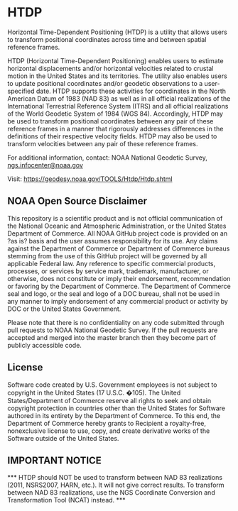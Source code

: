 # HTDP
Horizontal Time-Dependent Positioning (HTDP) is a utility that allows users to transform positional coordinates across time and between spatial reference frames.

HTDP (Horizontal Time-Dependent Positioning) enables users to estimate horizontal displacements and/or horizontal velocities related to crustal motion in the United States and its territories.  The utility also enables users to update positional coordinates and/or geodetic observations to a user-specified date.  HTDP supports these activities for coordinates in the North American Datum of 1983 (NAD 83) as well as in all official realizations of the International Terrestrial Reference System (ITRS) and all official realizations of the World Geodetic System of 1984 (WGS 84).  Accordingly, HTDP may be used to transform positional coordinates between any pair of these reference frames in a manner that rigorously addresses differences in the definitions of their respective velocity fields.  HTDP may also be used to transform velocities between any pair of these reference frames.

For additional information, contact:
NOAA National Geodetic Survey,
ngs.infocenter@noaa.gov

Visit:
https://geodesy.noaa.gov/TOOLS/Htdp/Htdp.shtml

## NOAA Open Source Disclaimer

This repository is a scientific product and is not official communication of the National Oceanic and Atmospheric Administration, or the United States Department of Commerce. All NOAA GitHub project code is provided on an ?as is? basis and the user assumes responsibility for its use. Any claims against the Department of Commerce or Department of Commerce bureaus stemming from the use of this GitHub project will be governed by all applicable Federal law. Any reference to specific commercial products, processes, or services by service mark, trademark, manufacturer, or otherwise, does not constitute or imply their endorsement, recommendation or favoring by the Department of Commerce. The Department of Commerce seal and logo, or the seal and logo of a DOC bureau, shall not be used in any manner to imply endorsement of any commercial product or activity by DOC or the United States Government.

Please note that there is no confidentiality on any code submitted through pull requests to NOAA National Geodetic Survey. If the pull requests are accepted and merged into the master branch then they become part of publicly accessible code. 

## License

Software code created by U.S. Government employees is not subject to copyright in the United States (17 U.S.C. �105). The United States/Department of Commerce reserve all rights to seek and obtain copyright protection in countries other than the United States for Software authored in its entirety by the Department of Commerce. To this end, the Department of Commerce hereby grants to Recipient a royalty-free, nonexclusive license to use, copy, and create derivative works of the Software outside of the United States.

## IMPORTANT NOTICE
*** HTDP should NOT be used to transform between NAD 83 realizations (2011, NSRS2007, HARN, etc.). It will not give correct results. To transform between NAD 83 realizations, use the NGS Coordinate Conversion and Transformation Tool (NCAT) instead. ***

